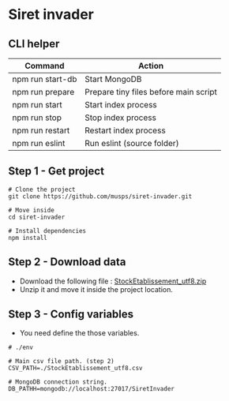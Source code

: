 # Siret invader 

## CLI helper

| Command | Action |
| --- | --- |
| npm run start-db | Start MongoDB |
| npm run prepare | Prepare tiny files before main script |
| npm run start | Start index process |
| npm run stop | Stop index process |
| npm run restart | Restart index process |
| npm run eslint | Run eslint (source folder) |


## Step 1 - Get project
```
# Clone the project
git clone https://github.com/musps/siret-invader.git

# Move inside
cd siret-invader

# Install dependencies
npm install
```

## Step 2 - Download data

* Download the following file : [StockEtablissement_utf8.zip](https://www.data.gouv.fr/fr/datasets/r/7e73e851-3b07-45e6-a29a-506733eafb2d)
* Unzip it and move it inside the project location.

## Step 3 - Config variables
* You need define the those variables.
```
# ./env

# Main csv file path. (step 2)
CSV_PATH=./StockEtablissement_utf8.csv

# MongoDB connection string.
DB_PATHH=mongodb://localhost:27017/SiretInvader
```
